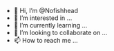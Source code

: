 - 👋 Hi, I’m @Nofishhead
- 👀 I’m interested in ...
- 🌱 I’m currently learning ...
- 💞️ I’m looking to collaborate on ...
- 📫 How to reach me ...

<!---
Nofishhead/Nofishhead is a ✨ special ✨ repository because its `README.md` (this file) appears on your GitHub profile.
You can click the Preview link to take a look at your changes.
--->
